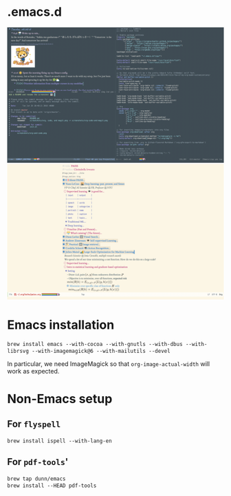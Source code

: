 # .emacs.d
![Current setup](screenshots/org-magit-and-code.png "Current setup")
![Org mode in fullscreen](screenshots/org.png "Org mode")
# Emacs installation
```
brew install emacs --with-cocoa --with-gnutls --with-dbus --with-librsvg --with-imagemagick@6 --with-mailutils --devel
```
In particular, we need ImageMagick so that `org-image-actual-width` will work as expected.

# Non-Emacs setup
## For `flyspell`
```
brew install ispell --with-lang-en
```
## For `pdf-tools`'
```
brew tap dunn/emacs
brew install --HEAD pdf-tools
```
